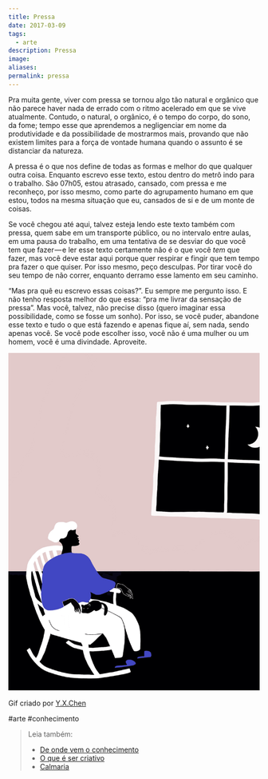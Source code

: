```yaml
---
title: Pressa
date: 2017-03-09
tags:
  - arte
description: Pressa
image: 
aliases:
permalink: pressa
---
```

Pra muita gente, viver com pressa se tornou algo tão natural e orgânico que não parece haver nada de errado com o ritmo acelerado em que se vive atualmente. Contudo, o natural, o orgânico, é o tempo do corpo, do sono, da fome; tempo esse que aprendemos a negligenciar em nome da produtividade e da possibilidade de mostrarmos mais, provando que não existem limites para a força de vontade humana quando o assunto é se distanciar da natureza.

A pressa é o que nos define de todas as formas e melhor do que qualquer outra coisa. Enquanto escrevo esse texto, estou dentro do metrô indo para o trabalho. São 07h05, estou atrasado, cansado, com pressa e me reconheço, por isso mesmo, como parte do agrupamento humano em que estou, todos na mesma situação que eu, cansados de si e de um monte de coisas.

Se você chegou até aqui, talvez esteja lendo este texto também com pressa, quem sabe em um transporte público, ou no intervalo entre aulas, em uma pausa do trabalho, em uma tentativa de se desviar do que você tem que fazer — e ler esse texto certamente não é o que você _tem_ que fazer, mas você deve estar aqui porque quer respirar e fingir que tem tempo pra fazer o que quiser. Por isso mesmo, peço desculpas. Por tirar você do seu tempo de não correr, enquanto derramo esse lamento em seu caminho.

“Mas pra quê eu escrevo essas coisas?”. Eu sempre me pergunto isso. E não tenho resposta melhor do que essa: “pra me livrar da sensação de pressa”. Mas você, talvez, não precise disso (quero imaginar essa possibilidade, como se fosse um sonho). Por isso, se você puder, abandone esse texto e tudo o que está fazendo e apenas fique aí, sem nada, sendo apenas você. Se você pode escolher isso, você não é uma mulher ou um homem, você é uma divindade. Aproveite.

<img src="/assets/img/pressa-medium.gif">

Gif criado por [Y.X.Chen](http://jyxchen.tumblr.com/)


#arte #conhecimento

> Leia também:
> - <a href="/de-onde-vem-o-conhecimento">De onde vem o conhecimento</a>
> - <a href="/o-que-e-ser-criativo">O que é ser criativo</a>
> - <a href="/calmaria">Calmaria</a>
